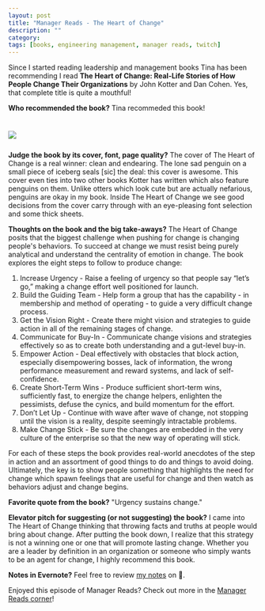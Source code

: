 ```yaml
---
layout: post
title: "Manager Reads - The Heart of Change"
description: ""
category: 
tags: [books, engineering management, manager reads, twitch]
---
```


Since I started reading leadership and management books Tina has been recommending I read **The Heart of Change: Real-Life Stories of How People Change Their Organizations** by John Kotter and Dan Cohen. Yes, that complete title is quite a mouthful!

**Who recommended the book?** Tina recommeded this book! 

<div>
    <img class="rounded-corners" style="max-width: 400px; border: 1px; margin-top: 24px;" src="{{ site.images2018 }}/10-16/heart-of-change.png"/>
    <p class="caption-text" style="line-height: 1.5em; margin-bottom: 24px;"><strong></strong></p>
</div>

**Judge the book by its cover, font, page quality?** The cover of The Heart of Change is a real winner: clean and endearing. The lone sad penguin on a small piece of iceberg seals [sic] the deal: this cover is awesome. This cover even ties into two other books Kotter has written which also feature penguins on them. Unlike otters which look cute but are actually nefarious, penguins are okay in my book. Inside The Heart of Change we see good decisions from the cover carry through with an eye-pleasing font selection and some thick sheets.

**Thoughts on the book and the big take-aways?** The Heart of Change posits that the biggest challenge when pushing for change is changing people's behaviors. To succeed at change we must resist being purely analytical and understand the centrality of emotion in change. The book explores the eight steps to follow to produce change:

1. Increase Urgency - Raise a feeling of urgency so that people say “let’s go,” making a change effort well positioned for launch.
1. Build the Guiding Team - Help form a group that has the capability - in membership and method of operating - to guide a very difficult change process.
1. Get the Vision Right - Create there might vision and strategies to guide action in all of the remaining stages of change.
1. Communicate for Buy-In - Communicate change visions and strategies effectively so as to create both understanding and a gut-level buy-in.
1. Empower Action - Deal effectively with obstacles that block action, especially disempowering bosses, lack of information, the wrong performance measurement and reward systems, and lack of self-confidence.
1. Create Short-Term Wins - Produce sufficient short-term wins, sufficiently fast, to energize the change helpers, enlighten the pessimists, defuse the cynics, and build momentum for the effort.
1. Don’t Let Up - Continue with wave after wave of change, not stopping until the vision is a reality, despite seemingly intractable problems.
1. Make Change Stick - Be sure the changes are embedded in the very culture of the enterprise so that the new way of operating will stick.

For each of these steps the book provides real-world anecdotes of the step in action and an assortment of good things to do and things to avoid doing. Ultimately, the key is to show people something that highlights the need for change which spawn feelings that are useful for change and then watch as behaviors adjust and change begins. 

**Favorite quote from the book?** "Urgency sustains change."

**Elevator pitch for suggesting (or not suggesting) the book?** I came into The Heart of Change thinking that throwing facts and truths at people would bring about change. After putting the book down, I realize that this strategy is not a winning one or one that will promote lasting change. Whether you are a leader by definition in an organization or someone who simply wants to be an agent for change, I highly recommend this book.  

**Notes in Evernote?** Feel free to review [my notes][1] on 🐘.

Enjoyed this episode of Manager Reads? Check out more in the [Manager Reads corner][2]!

[1]: https://www.evernote.com/l/AOToaK52GjNJDbxIhD1HGkVNcElcMCGQhlo
[2]: {{site.base_url}}/archive/#manager+reads
